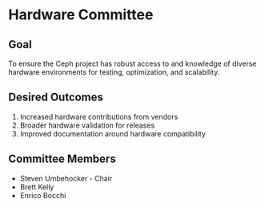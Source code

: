 # Hardware Committee

## Goal

To ensure the Ceph project has robust access to and knowledge of diverse hardware environments for testing, optimization, and scalability.

## Desired Outcomes

1. Increased hardware contributions from vendors
2. Broader hardware validation for releases
3. Improved documentation around hardware compatibility

## Committee Members

* Steven Umbehocker - Chair
* Brett Kelly
* Enrico Bocchi
